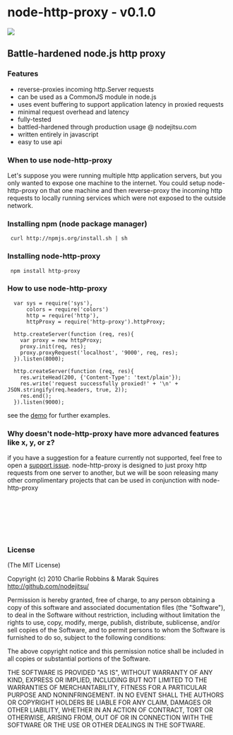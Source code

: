 # node-http-proxy - v0.1.0

<img src = "http://i.imgur.com/dSSUX.png"/>

## Battle-hardened node.js http proxy

### Features

- reverse-proxies incoming http.Server requests
- can be used as a CommonJS module in node.js
- uses event buffering to support application latency in proxied requests
- minimal request overhead and latency
- fully-tested
- battled-hardened through production usage @ nodejitsu.com
- written entirely in javascript
- easy to use api

### When to use node-http-proxy

Let's suppose you were running multiple http application servers, but you only wanted to expose one machine to the internet. You could setup node-http-proxy on that one machine and then reverse-proxy the incoming http requests to locally running services which were not exposed to the outside network. 


### Installing npm (node package manager)

     curl http://npmjs.org/install.sh | sh

### Installing node-http-proxy

     npm install http-proxy


### How to use node-http-proxy

      var sys = require('sys'),
          colors = require('colors')
          http = require('http'),
          httpProxy = require('http-proxy').httpProxy;

      http.createServer(function (req, res){
        var proxy = new httpProxy;
        proxy.init(req, res);
        proxy.proxyRequest('localhost', '9000', req, res);
      }).listen(8000);

      http.createServer(function (req, res){
        res.writeHead(200, {'Content-Type': 'text/plain'});
        res.write('request successfully proxied!' + '\n' + JSON.stringify(req.headers, true, 2));
        res.end();
      }).listen(9000);

see the [demo](http://github.com/nodejitsu/node-http-proxy/blob/master/demo.js) for further examples.
### Why doesn't node-http-proxy have more advanced features like x, y, or z?

if you have a suggestion for a feature currently not supported, feel free to open a [support issue](http://github.com/nodejitsu/node-http-proxy/issues). node-http-proxy is designed to just proxy http requests from one server to another, but we will be soon releasing many other complimentary projects that can be used in conjunction with node-http-proxy

<br/><br/><br/><br/><br/>
### License

(The MIT License)

Copyright (c) 2010 Charlie Robbins & Marak Squires http://github.com/nodejitsu/

Permission is hereby granted, free of charge, to any person obtaining
a copy of this software and associated documentation files (the
"Software"), to deal in the Software without restriction, including
without limitation the rights to use, copy, modify, merge, publish,
distribute, sublicense, and/or sell copies of the Software, and to
permit persons to whom the Software is furnished to do so, subject to
the following conditions:

The above copyright notice and this permission notice shall be
included in all copies or substantial portions of the Software.

THE SOFTWARE IS PROVIDED "AS IS", WITHOUT WARRANTY OF ANY KIND,
EXPRESS OR IMPLIED, INCLUDING BUT NOT LIMITED TO THE WARRANTIES OF
MERCHANTABILITY, FITNESS FOR A PARTICULAR PURPOSE AND
NONINFRINGEMENT. IN NO EVENT SHALL THE AUTHORS OR COPYRIGHT HOLDERS BE
LIABLE FOR ANY CLAIM, DAMAGES OR OTHER LIABILITY, WHETHER IN AN ACTION
OF CONTRACT, TORT OR OTHERWISE, ARISING FROM, OUT OF OR IN CONNECTION
WITH THE SOFTWARE OR THE USE OR OTHER DEALINGS IN THE SOFTWARE.
